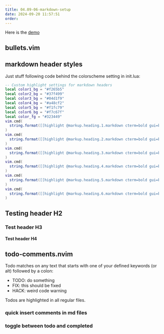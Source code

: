 ```yaml
---
title: 04.09-06-markdown-setup
date: 2024-09-20 11:57:51
order: 
---
```

Here is the [demo](https://youtu.be/c0cuvzK1SDo?si=_y4KTlpgScbwbWOi)

## bullets.vim

## markdown header styles

Just stuff following code behind the colorscheme setting in init.lua:

```lua
-- Custom highlight settings for markdown headers
local color1_bg = "#f265b5"
local color2_bg = "#37f499"
local color3_bg = "#04d1f9"
local color4_bg = "#a48cf2"
local color5_bg = "#f1fc79"
local color6_bg = "#f7c67f"
local color_fg = "#323449"
vim.cmd(
  string.format([[highlight @markup.heading.1.markdown cterm=bold gui=bold guifg=%s guibg=%s]], color_fg, color1_bg)
)
vim.cmd(
  string.format([[highlight @markup.heading.2.markdown cterm=bold gui=bold guifg=%s guibg=%s]], color_fg, color2_bg)
)
vim.cmd(
  string.format([[highlight @markup.heading.3.markdown cterm=bold gui=bold guifg=%s guibg=%s]], color_fg, color3_bg)
)
vim.cmd(
  string.format([[highlight @markup.heading.4.markdown cterm=bold gui=bold guifg=%s guibg=%s]], color_fg, color4_bg)
)
vim.cmd(
  string.format([[highlight @markup.heading.5.markdown cterm=bold gui=bold guifg=%s guibg=%s]], color_fg, color5_bg)
)
vim.cmd(
  string.format([[highlight @markup.heading.6.markdown cterm=bold gui=bold guifg=%s guibg=%s]], color_fg, color6_bg)
)
```

## Testing header H2

### Test header H3

#### Test header H4

## todo-comments.nvim

Todo matches on any text that starts with one of your defined keywords (or alt) followed by a colon:

- TODO: do something
- FIX: this should be fixed
- HACK: weird code warning

Todos are highlighted in all regular files.

### quick insert comments in md files

<!--PERF:-->
<!--HACK:-->
<!--TODO:-->
<!--NOTE:-->
<!--INFO:-->
<!--FIX:-->
<!--WARNING:-->
<!--WARN:-->
<!--TEST:-->
<!--BUG:-->

### toggle between todo and completed
